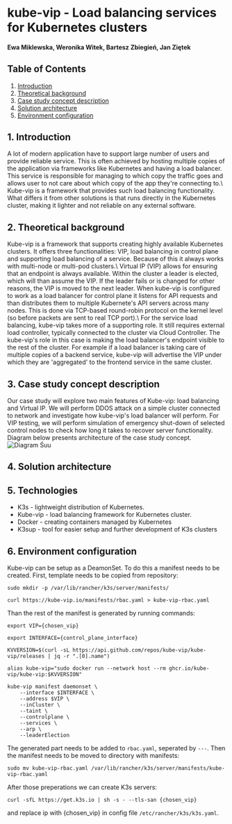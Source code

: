 # kube-vip - Load balancing services for Kubernetes clusters
#### Ewa Miklewska, Weronika Witek, Bartesz Zbiegień, Jan Ziętek

## Table of Contents
1. [Introduction](#introduction)
2. [Theoretical background](#theoreticalBackground)
3. [Case study concept description](#caseStudyConceptDescription)
4. [Solution architecture](#solutionArchitecture)
5. [Environment configuration](#environmentConfiguration)

<a name="introduction"></a>
## 1. Introduction

A lot of modern application have to support large number of users and provide reliable service. This is often achieved by hosting multiple copies of the application via frameworks like Kubernetes and having a load balancer. This service is responsible for managing to which copy the traffic goes and allows user to not care about which copy of the app they're connecting to.\\
Kube-vip is a framework that provides such load balancing functionality. What differs it from other solutions is that runs directly in the Kubernetes cluster, making it lighter and not reliable on any external software.

<a name="theoreticalBackground"></a>
## 2. Theoretical background
Kube-vip is a framework that supports creating highly available Kubernetes clusters. It offers three functionalities: VIP, load balancing in control plane and supporting load balancing of a service. Because of this it always works with multi-node or multi-pod clusters.\\
Virtual IP (VIP) allows for ensuring that an endpoint is always available. Within the cluster a leader is elected, which will than assume the VIP. If the leader fails or is changed for other reasons, the VIP is moved to the next leader.
When kube-vip is configured to work as a load balancer for control plane it listens for API requests and than distributes them to multiple Kubernete's API servers across many nodes. This is done via TCP-based round-robin protocol on the kernel level (so before packets are sent to real TCP port).\\
For the service load balancing, kube-vip takes more of a supporting role. It still requires external load controller, typically connected to the cluster via Cloud Controller. The kube-vip's role in this case is making the load balancer's endpoint visible to the rest of the cluster. For example if a load balancer is taking care of multiple copies of a backend service, kube-vip will advertise the VIP under which they are 'aggregated' to the frontend service in the same cluster.

<a name="caseStudyConceptDescription"></a>
## 3. Case study concept description
Our case study will explore two main features of Kube-vip: load balancing and Virtual IP. We will perform DDOS attack on a simple cluster connected to network and investigate how kube-vip's load balancer will perform. For VIP testing, we will perform simulation of emergency shut-down of selected control nodes to check how long it takes to recover server functionality. Diagram below presents architecture of the case study concept.
![Diagram Śuu](https://github.com/wjwitek/kube-vip-case-study/assets/74113640/0c923d4d-efd9-4ded-a6ce-e99b8a21e31c)


<a name="solutionArchitecture"></a>
## 4. Solution architecture

<a name="technologies"></a>
## 5. Technologies
- K3s - lightweight distribution of Kubernetes. 
- Kube-vip - load balancing framework for Kubernetes cluster.
- Docker - creating containers managed by Kubernetes
- K3sup - tool for easier setup and further development of K3s clusters

<a name="environmentConfiguration"></a>
## 6. Environment configuration

Kube-vip can be setup as a DeamonSet. To do this a manifest needs to be created. First, template needs to be copied from repository:
```console
sudo mkdir -p /var/lib/rancher/k3s/server/manifests/

curl https://kube-vip.io/manifests/rbac.yaml > kube-vip-rbac.yaml
```
Than the rest of the manifest is generated by running commands:
```console
export VIP={chosen_vip}

export INTERFACE={control_plane_interface}

KVVERSION=$(curl -sL https://api.github.com/repos/kube-vip/kube-vip/releases | jq -r ".[0].name")

alias kube-vip="sudo docker run --network host --rm ghcr.io/kube-vip/kube-vip:$KVVERSION"

kube-vip manifest daemonset \
    --interface $INTERFACE \
    --address $VIP \
    --inCluster \
    --taint \
    --controlplane \
    --services \
    --arp \
    --leaderElection
```
The generated part needs to be added to `rbac.yaml`, seperated by `---`. Then the manifest needs to be moved to directory with manifests:
```console
sudo mv kube-vip-rbac.yaml /var/lib/rancher/k3s/server/manifests/kube-vip-rbac.yaml
```

After those preperations we can create K3s servers:
```console
curl -sfL https://get.k3s.io | sh -s - --tls-san {chosen_vip}
```

and replace ip with {chosen_vip} in config file `/etc/rancher/k3s/k3s.yaml`.
